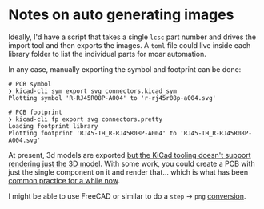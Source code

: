 # Notes on auto generating images

Ideally, I'd have a script that takes a single `lcsc` part number and drives the import tool and then exports the images.
A `toml` file could live inside each library folder to list the individual parts for moar automation.

In any case, manually exporting the symbol and footprint can be done:

```shell
# PCB symbol
❯ kicad-cli sym export svg connectors.kicad_sym
Plotting symbol 'R-RJ45R08P-A004' to 'r-rj45r08p-a004.svg'

# PCB footprint
❯ kicad-cli fp export svg connectors.pretty
Loading footprint library
Plotting footprint 'RJ45-TH_R-RJ45R08P-A004' to 'RJ45-TH_R-RJ45R08P-A004.svg'
```

At present, 3d models are exported [but the KiCad tooling doesn't support rendering just the 3D model](https://gitlab.com/kicad/code/kicad/-/issues/3691).
With some work, you could create a PCB with just the single component on it and render that... which is what has been [common practice for a while now](https://hackaday.com/2024/03/11/share-your-projects-kicad-automations-and-pretty-renders/).

I might be able to use FreeCAD or similar to do a `step` -> `png` [conversion](https://forum.freecad.org/viewtopic.php?t=58071).
